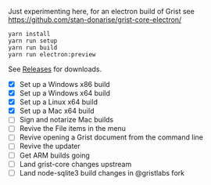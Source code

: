Just experimenting here, for an electron build of Grist see https://github.com/stan-donarise/grist-core-electron/

```
yarn install
yarn run setup
yarn run build
yarn run electron:preview
```

See [Releases](https://github.com/paulfitz/grist-electron/releases) for downloads.

 * [x] Set up a Windows x86 build
 * [x] Set up a Windows x64 build
 * [x] Set up a Linux x64 build
 * [x] Set up a Mac x64 build
 * [ ] Sign and notarize Mac builds
 * [ ] Revive the File items in the menu
 * [ ] Revive opening a Grist document from the command line
 * [ ] Revive the updater
 * [ ] Get ARM builds going
 * [ ] Land grist-core changes upstream
 * [ ] Land node-sqlite3 build changes in @gristlabs fork
